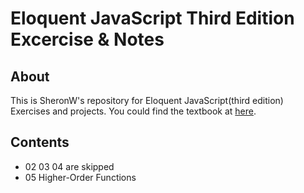 # Eloquent JavaScript Third Edition Excercise & Notes
## About
This is SheronW's repository for Eloquent JavaScript(third edition) Exercises and projects.
You could find the textbook at [here](http://eloquentjavascript.net/).
## Contents
- 02 03 04 are skipped
- 05 Higher-Order Functions
